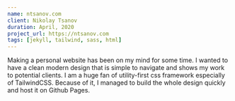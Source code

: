 ```yaml
---
name: ntsanov.com
client: Nikolay Tsanov
duration: April, 2020
project_url: https://ntsanov.com
tags: [jekyll, tailwind, sass, html]
---
```

Making a personal website has been on my mind for some time. I wanted to have a clean modern design that is simple to navigate and shows my work to potential clients. I am a huge fan of utility-first css framework especially of TailwindCSS. Because of it, I managed to build the whole design quickly and host it on Github Pages.